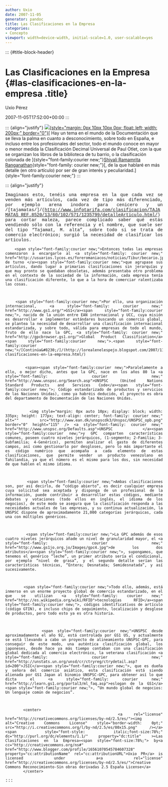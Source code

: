 ```yaml
---
author: Uxio
date: 2007-11-05
generator: pandoc
title: Las Clasificaciones en la Empresa
categories:
- Concepto
viewport: width=device-width, initial-scale=1.0, user-scalable=yes
---
```


::: {#title-block-header}
# Las Clasificaciones en la Empresa {#las-clasificaciones-en-la-empresa .title}

Uxío Pérez

2007-11-05T17:52:00+00:00
:::

::: {align="justify"}
[![](http://www.therhodesgroup.com/images/images/CitiCorp-Library-Tower--Gas.jpg){style="margin: 0px 10px 10px 0px; float: left; width: 200px;"
border="0"}](http://www.therhodesgroup.com/images/images/CitiCorp-Library-Tower--Gas.jpg)[
Hay un tema en el mundo de la Documentación que se lleva la palma en
cuanto a desconocimiento, sobre todo en España, e incluso entre los
profesionales del sector, todo el mundo conoce en mayor o menor medida
la Clasificación Decimal Universal de Paul Otlet, con la que se
organizan los libros de la biblioteca de tu barrio, o la clasificación
colonada de ]{style="font-family:courier new;"}[Shiyali Ramamrita
Ranganathan](http://w3.uniroma1.it/vrd/mathematics/i-ranganathan.html){style="font-family: courier new;"}[,
de la que hablaré en más detalle (en otro artículo) por ser de gran
interés y peculiaridad.]{style="font-family:courier new;"}
:::

::: {align="justify"}
      <div style="font-family: courier new;" align="justify">
        Imaginaos esto, tenéis una empresa en la que cada vez se venden más artículos, cada vez de tipo más diferenciado, por ejemplo arena inodora para cenicero y un /[tajamatas/]/(http://www.infotarifa.com/clasificacion/TAJAMATAS_REF.8520/13/60/102/571/1235799/detalleArticulo.html/) para cortar maleza, parece complicado saber qué estás vendiendo sólo con la referencia y el nombre, que suele ser del tipo “Tajamat, M. alta”, sobre todo si se trata de comercio electrónico; surgió la necesidad de clasificar los artículos.
      
      
      
        <span style="font-family:courier new;">Entonces todas las empresas comenzaron a encargarle al <a style="font-family: courier new;" href="http://usuarios.lycos.es/foreromaniacos/noticias/Tibur/becario.jpg">becario de turno </a><span style="font-family:courier new;">que agrupase sus artículos, dando lugar a primarias clasificaciones sin jerarquías y que muy pronto se quedaban obsoletas, además presentaba otro problema en el contexto de la sociedad de la información, cada empresa tenía una clasificación diferente, lo que a la hora de comerciar ralentizaba las cosas.
      
      
      
        <span style="font-family:courier new;">Por ello, una organización internacional, <a style="font-family: courier new;" href="http://www.gs1.org/">GS1</a><span style="font-family:courier new;">, nacida de la unión entre EAN internacional y UCC, cuya misión es desarrollar e implementar estándares buscando un comercio global, se plantea la necesidad de desarrollar una clasificación internacional estandarizada, y sobre todo, válida para empresas de todo el mundo, fruto de ello nace la GPC, <a style="font-family: courier new;" href="http://gpcbrowser.gs1.org/">Global Product Classification</a><span style="font-family:courier new;">.<span style="font-family:courier new;">/[Continúa&#8230;/]/(http://lorealenelespejo.blogspot.com/2007/11/las-clasificaciones-en-la-empresa.html/) 
        
        
          <span><span style="font-family:courier new;">Paralelamente a ello, o mejor dicho, antes que la GPC, nace en los años 80 la <a style="font-family: courier new;" href="http://www.unspsc.org/Search.asp">UNSPSC (United Nations Standard Products and Services Code</a><span style="font-family:courier new;">; Código estandarizado de productos y servicios de las Naciones Unidas), como ya habréis deducido, el proyecto es obra del departamento de Documentación de las Naciones Unidas. 
          
          
            <img style="margin: 0px auto 10px; display: block; width: 335px; height: 177px; text-align: center; font-family: courier new;" alt="" src="http://www.ean.dk/unspscdk3/Unspsc/UNSPSC_opb.png" border="0" height="115" /> <a style="font-family: courier new;" href="http://www.unspsc.org/Defaults.asp">UNSPSC </a><span style="font-family:courier new;">y GPC comparten características comunes, poseen cuatro niveles jerárquicos, (1-segmento; 2-Familia; 3-Subfamilia; 4-Genérico), permiten analizar el gasto de diferentes campos, así como gestionarlo por desgloses, pero lo más importante el es código numérico que acompaña a cada elemento de estas clasificaciones, que permite vender un producto venezolano en Tahilandia, ya que el número es el mismo para los dos, sin necesidad de que hablen el mismo idioma.
          
          
          
            <span style="font-family:courier new;">Ambas clasificaciones son, por así decirlo, de “código abierto”, es decir cualquier empresa cuya solicitud sea aceptada y disponga de un profesional de la información, puede contribuir a desarrollar estas códigos, mediante debates y votaciones (todo ellos en inglés, el idioma de los negocios), de este modo se asegura que la clasificación responda a las necesidades actuales de las empresas, y su continua actualización, la UNSPSC dispone de aproximadamente 21,000 categorías jerárquicas, cada una con múltiples genéricos.
          
          
          
            <span style="font-family:courier new;">La GPC además de esos cuatro niveles jerárquicos añade un nivel de granularidad mayor, el <a style="font-family: courier new;" href="http://www.gs1jo.org.jo/Images/gpc4.jpg">de los dos atributos</a><span style="font-family:courier new;">, supongamos, que tenemos el genérico “leche”, un primer atributo sería el condicional, por ejemplo “nivel de grasa”, y el segundo detalle serían las características técnicas, “Entera; Desnatada; Semidesnatada”, y así sucesivamente.
          
          
          
            <span style="font-family:courier new;">Todo ello, además, está inmerso en un enorme proyecto global de comercio estandarizado, en el que se utilizan <a style="font-family: courier new;" href="http://es.wikipedia.org/wiki/RFID">tecnologías RFID</a><span style="font-family:courier new;">, códigos identificativos de artículo (código GTIN), e incluso chips de seguimiento, localización y desglose de productos, pero todo esto ya es otra historia.
          
          
          
            <span style="font-family:courier new;">UNSPSC desde aproximadamente el año 92, está controlada por GS1 US, y actualmente se está llevando a cabo un proyecto de alineamiento UNSPSC-GPC, para conseguir de este modo, una auténtica clasificación global, los japoneses, desde hace ya más tiempo contaban con una clasificación global dedicada al comercio electrónico, la veterana clasificación <a style="font-family: courier new;" href="http://unstats.un.org/unsd/cr/ctryreg/ctrydetail.asp?id=200">JSIC</a><span style="font-family:courier new;">, que es dueña y señora del comercio asiático, esta clasificación está siendo alienada por GS1 Japan al binomio UNSPSC-GPC, para obtener así lo que dicta el <a style="font-family: courier new;" href="http://learn.gs1.org/portal3/ml_faq.asp">eslogan de la GS1</a><span style="font-family:courier new;">, “Un mundo global de negocios: Un lenguaje común de negocios”.
          
          
          
            <center>
              <a rel="license" href="http://creativecommons.org/licenses/by-nd/2.5/es/"><img alt="Creative Commons License" style="border-width: 0pt;" src="http://i.creativecommons.org/l/by-nd/2.5/es/80x15.png" /></a><span style="font-style: italic;font-size:78%;" dc="http://purl.org/dc/elements/1.1/" property="dc:title" >«Las Clasificaciones en la Empresa»<span style="font-size:78%;"> by<a cc="http://creativecommons.org/ns#" href="http://www.blogger.com/profile/16561070545784607328" property="cc:attributionName" rel="cc:attributionURL">Uxio PR</a> is licensed under a<a rel="license" href="http://creativecommons.org/licenses/by-nd/2.5/es/">Creative Commons Reconocimiento-Sin obras derivadas 2.5 España License</a>
            </center>
            
            
:::
